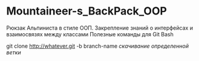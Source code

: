 # Mountaineer-s_BackPack_OOP
Рюкзак Альпиниста в стиле ООП. Закрепление знаний о интерфейсах и взaимосвязях между классами
Полезные команды для Git Bash

git clone http://whatever.git -b branch-name 
*скачивание определенной ветки*
